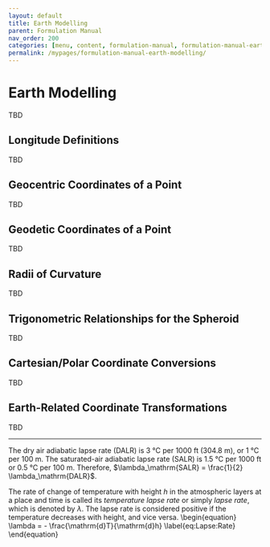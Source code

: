 ```yaml
---
layout: default
title: Earth Modelling
parent: Formulation Manual
nav_order: 200
categories: [menu, content, formulation-manual, formulation-manual-earth-modelling]
permalink: /mypages/formulation-manual-earth-modelling/
---
```


# Earth Modelling

TBD

## Longitude Definitions

TBD

## Geocentric Coordinates of a Point

TBD

## Geodetic Coordinates of a Point

TBD

## Radii of Curvature

TBD

## Trigonometric Relationships for the Spheroid

TBD

## Cartesian/Polar Coordinate Conversions

TBD

## Earth-Related Coordinate Transformations

TBD


---

The dry air adiabatic lapse rate (DALR) is 3&nbsp;°C per 1000&nbsp;ft (304.8&nbsp;m),
or 1&nbsp;°C per 100&nbsp;m.
The saturated-air adiabatic lapse rate (SALR) is 1.5&nbsp;°C per 1000&nbsp;ft or 0.5&nbsp;°C
per 100&nbsp;m. Therefore,
$\lambda_\mathrm{SALR} = \frac{1}{2} \lambda_\mathrm{DALR}$.

The rate of change of temperature with height $h$ in the atmospheric layers at a
place and time is called its *temperature lapse rate* or simply *lapse rate*,
which is denoted by $\lambda$. The lapse rate is considered positive if the temperature
decreases with height, and vice versa.
\begin{equation}
\lambda = - \frac{\mathrm{d}T}{\mathrm{d}h}
\label{eq:Lapse:Rate}
\end{equation}
